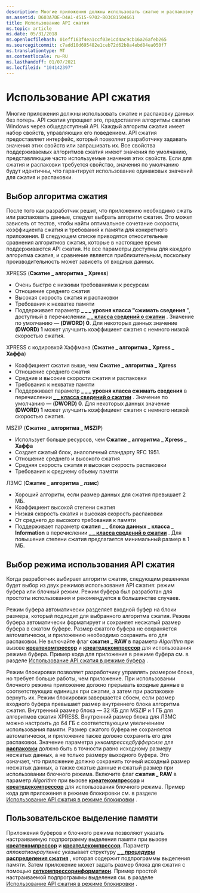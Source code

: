 ```yaml
---
description: Многие приложения должны использовать сжатие и распаковку данных без потерь. API сжатия упрощает это, предоставляя алгоритмы сжатия Windows через общедоступный API.
ms.assetid: D603A7DE-D4A1-4515-9702-B03C81504661
title: Использование API сжатия
ms.topic: article
ms.date: 05/31/2018
ms.openlocfilehash: 01eff163f4ea1ccf03e1cd4ac9cb16a26afeb265
ms.sourcegitcommit: c7add10d695482e1ceb72d62b8a4ebd84ea050f7
ms.translationtype: MT
ms.contentlocale: ru-RU
ms.lasthandoff: 01/07/2021
ms.locfileid: "104142397"
---
```

# <a name="using-the-compression-api"></a>Использование API сжатия

Многие приложения должны использовать сжатие и распаковку данных без потерь. API сжатия упрощает это, предоставляя алгоритмы сжатия Windows через общедоступный API. Каждый алгоритм сжатия имеет набор свойств, управляющих его поведением. API сжатия предоставляет интерфейс, который позволяет разработчику задавать значения этих свойств или запрашивать их. Все свойства поддерживаемых алгоритмов сжатия имеют значения по умолчанию, представляющие часто используемые значения этих свойств. Если для сжатия и распаковки требуется свойство, значения по умолчанию будут идентичны, что гарантирует использование одинаковых значений для сжатия и распаковки.

## <a name="selecting-the-compression-algorithm"></a>Выбор алгоритма сжатия

После того как разработчик решит, что приложению необходимо сжать или распаковать данные, следует выбрать алгоритм сжатия. Это может зависеть от тестов, чтобы найти оптимальное сочетание скорости, коэффициента сжатия и требований к памяти для конкретного приложения. В следующем списке приводятся относительные сравнения алгоритмов сжатия, которые в настоящее время поддерживаются API сжатия. Не все параметры доступны для каждого алгоритма сжатия, и сравнение является приблизительным, поскольку производительность может зависеть от входных данных.

XPRESS (**Сжатие \_ алгоритма \_ Xpress**)

-   Очень быстро с низкими требованиями к ресурсам
-   Отношение среднего сжатия
-   Высокая скорость сжатия и распаковки
-   Требования к нехватке памяти
-   Поддерживает параметр **\_ \_ \_ уровня класса "сжимать сведения** ", доступный в перечислении [**\_ \_ класса сведений о сжатии**](/windows/desktop/api/compressapi/ne-compressapi-compress_information_class) . Значение по умолчанию — **(DWORD) 0**. Для некоторых данных значение **(DWORD) 1** может улучшить коэффициент сжатия с немного низкой скоростью сжатия.

XPRESS с кодировкой Хаффмана (**Сжатие \_ алгоритма \_ Xpress \_ Хаффа**)

-   Коэффициент сжатия выше, чем **Сжатие \_ алгоритма \_ Xpress**
-   Отношение среднего сжатия
-   Средние и высокие скорости сжатия и распаковки
-   Требования к нехватке памяти
-   Поддерживает параметр **\_ \_ \_ уровня класса сжимать сведения** в перечислении [**\_ \_ класса сведений о сжатии**](/windows/desktop/api/compressapi/ne-compressapi-compress_information_class) . Значение по умолчанию — **(DWORD) 0**. Для некоторых данных значение **(DWORD) 1** может улучшить коэффициент сжатия с немного низкой скоростью сжатия.

MSZIP (**Сжатие \_ алгоритма \_ MSZIP**)

-   Использует больше ресурсов, чем **Сжатие \_ алгоритма \_ Xpress \_ Хаффа**
-   Создает сжатый блок, аналогичный стандарту RFC 1951.
-   Отношение среднего и высокого сжатия
-   Средняя скорость сжатия и высокая скорость распаковки
-   Требования к среднему объему памяти

ЛЗМС (**Сжатие \_ алгоритма \_ лзмс**)

-   Хороший алгоритм, если размер данных для сжатия превышает 2 МБ.
-   Коэффициент высокой степени сжатия
-   Низкая скорость сжатия и высокая скорость распаковки
-   От среднего до высокого требования к памяти
-   Поддерживает параметр **сжатия \_ \_ блока данных \_ класса \_ Information** в перечислении [**\_ \_ класса сведений о сжатии**](/windows/desktop/api/compressapi/ne-compressapi-compress_information_class) . Для повышения степени сжатия предлагается минимальный размер в 1 МБ.

## <a name="deciding-which-compression-api-mode-to-use"></a>Выбор режима использования API сжатия

Когда разработчик выбирает алгоритм сжатия, следующим решением будет выбор из двух режимов использования API сжатия: режим буфера или блочный режим. Режим буфера был разработан для простоты использования и рекомендуется в большинстве случаев.

Режим буфера автоматически разделяет входной буфер на блоки размера, который подходит для выбранного алгоритма сжатия. Режим буфера автоматически форматирует и сохраняет несжатый размер буфера в сжатом буфере. Размер сжатого буфера не сохраняется автоматически, и приложению необходимо сохранить его для распаковки. Не включайте флаг **сжатия \_ RAW** в параметр *Algorithm* при вызове [**креатекомпрессор**](/windows/desktop/api/compressapi/nf-compressapi-createcompressor) и [**креатедекомпрессор**](/windows/desktop/api/compressapi/nf-compressapi-createdecompressor) для использования режима буфера. Пример кода для приложения в режиме буфера см. в разделе [Использование API сжатия в режиме буфера](using-the-compression-api-in-buffer-mode.md) .

Режим блокировки позволяет разработчику управлять размером блока, но требует больше работы, чем приложение. При использовании блочного режима приложение должно прерывать входные данные в соответствующих единицах при сжатии, а затем при распаковке вернуть их. Режим блокировки завершается сбоем, если размер входного буфера превышает размер внутреннего блока алгоритма сжатия. Внутренний размер блока — 32 КБ для MSZIP и 1 ГБ для алгоритмов сжатия XPRESS. Внутренний размер блока для ЛЗМС можно настроить до 64 ГБ с соответствующим увеличением использования памяти. Размер сжатого буфера не сохраняется автоматически, и приложение также должно сохранить его для распаковки. Значение параметра *ункомпресседбуфферсизе* для [**распаковки**](/windows/desktop/api/compressapi/nf-compressapi-decompress) должно быть в точности равно исходному размеру несжатых данных, а не только размеру выходного буфера. Это означает, что приложение должно сохранить точный исходный размер несжатых данных, а также сжатые данные и сжатый размер при использовании блочного режима. Включите флаг **сжатия \_ RAW** в параметр *Algorithm* при вызове [**креатекомпрессор**](/windows/desktop/api/compressapi/nf-compressapi-createcompressor) и [**креатедекомпрессор**](/windows/desktop/api/compressapi/nf-compressapi-createdecompressor) для использования блочного режима. Пример кода для приложения в режиме блокировки см. в разделе [Использование API сжатия в режиме блокировки](using-the-compression-api-in-block-mode.md) .

## <a name="custom-memory-allocation"></a>Пользовательское выделение памяти

Приложения буферов и блочного режима позволяют указать настраиваемую подпрограмму выделения памяти при вызове [**креатекомпрессор**](/windows/desktop/api/compressapi/nf-compressapi-createcompressor) и [**креатедекомпрессор**](/windows/desktop/api/compressapi/nf-compressapi-createdecompressor). Параметр *аллокатионраутинес* указывает структуру [**\_ \_ процедуры распределения сжатия**](/windows/desktop/api/compressapi/ns-compressapi-compress_allocation_routines) , которая содержит подпрограммы выделения памяти. Затем приложение может задать размер блока для сжатия с помощью [**сеткомпрессоринформатион**](/windows/desktop/api/compressapi/nf-compressapi-setcompressorinformation). Пример простой настраиваемой подпрограммы выделения см. в разделе [Использование API сжатия в режиме блокировки](using-the-compression-api-in-block-mode.md) .

 

 



